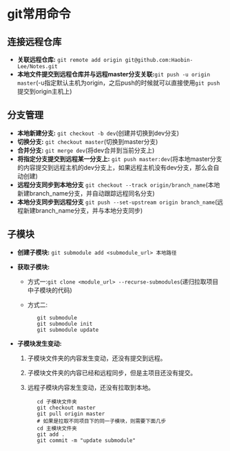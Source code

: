 # git常用命令

## 连接远程仓库

* **关联远程仓库:** `git remote add origin git@github.com:Haobin-Lee/Notes.git`
* **本地文件提交到远程仓库并与远程master分支关联:**`git push -u origin master`(-u指定默认主机为origin，之后push的时候就可以直接使用`git push`提交到origin主机上)

## 分支管理

* **本地新建分支:** `git checkout -b dev`(创建并切换到dev分支)
* **切换分支:** `git checkout master`(切换到master分支)
* **合并分支:** `git merge dev`(将dev合并到当前分支上)
* **将指定分支提交到远程某一分支上:** `git push master:dev`(将本地master分支的内容提交到远程主机的dev分支上，如果远程主机没有dev分支，那么会自动创建)
* **远程分支同步到本地分支** `git checkout --track origin/branch_name`(本地新建branch_name分支，并自动跟踪远程同名分支)
* **本地分支同步到远程分支** `git push --set-upstream origin branch_name`(远程新建branch_name分支，并与本地分支同步)
  
## 子模块

* **创建子模块:** `git submodule add <submodule_url> 本地路径`
* **获取子模块:**
  * 方式一:`git clone <module_url> --recurse-submodules`(递归拉取项目中子模块的代码)
  * 方式二:

      ```shell
         git submodule
         git submodule init
         git submodule update
      ```

* **子模块发生变动:**
  1. 子模块文件夹的内容发生变动，还没有提交到远程。
  2. 子模块文件夹的内容已经和远程同步，但是主项目还没有提交。
  3. 远程子模块内容发生变动，还没有拉取到本地。

     ```shell
        cd 子模块文件夹
        git checkout master
        git pull origin master
        # 如果是拉取不同项目下的同一子模块，则需要下面几步
        cd 主模块文件夹
        git add .
        git commit -m "update submodule"
     ```
